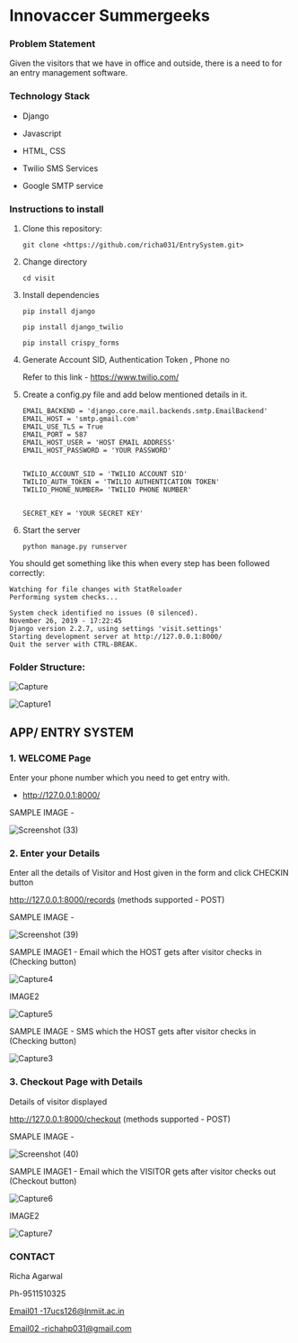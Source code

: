 Innovaccer Summergeeks
==============================================

### Problem Statement

Given the visitors that we have in office and outside, there is a need to for an entry management
software.

### Technology Stack

-   Django

-   Javascript

-   HTML, CSS

-   Twilio SMS Services

-   Google SMTP service

### Instructions to install

1. Clone this repository:

   ```git clone <https://github.com/richa031/EntrySystem.git>```

2. Change directory

   ```cd visit```

3. Install dependencies

   ```pip install django```

   ```pip install django_twilio```

   ```pip install crispy_forms```

4. Generate Account SID, Authentication Token , Phone no

   Refer to this link - <https://www.twilio.com/>

5. Create a config.py file and add below mentioned details in it.
   ```
   EMAIL_BACKEND = 'django.core.mail.backends.smtp.EmailBackend'
   EMAIL_HOST = 'smtp.gmail.com'
   EMAIL_USE_TLS = True
   EMAIL_PORT = 587
   EMAIL_HOST_USER = 'HOST EMAIL ADDRESS'
   EMAIL_HOST_PASSWORD = 'YOUR PASSWORD'


   TWILIO_ACCOUNT_SID = 'TWILIO ACCOUNT SID'
   TWILIO_AUTH_TOKEN = 'TWILIO AUTHENTICATION TOKEN'
   TWILIO_PHONE_NUMBER= 'TWILIO PHONE NUMBER'


   SECRET_KEY = 'YOUR SECRET KEY'
   ```

6. Start the server

   ```python manage.py runserver```

You should get something like this when every step has been followed correctly:
   ```
   Watching for file changes with StatReloader
   Performing system checks...

   System check identified no issues (0 silenced).
   November 26, 2019 - 17:22:45
   Django version 2.2.7, using settings 'visit.settings'
   Starting development server at http://127.0.0.1:8000/
   Quit the server with CTRL-BREAK.
   ```

### Folder Structure:
![Capture](https://user-images.githubusercontent.com/32764563/69664139-c349c600-10ad-11ea-9f09-9dddc2835d6b.PNG)


![Capture1](https://user-images.githubusercontent.com/32764563/69664168-cfce1e80-10ad-11ea-9089-621e073cd2a0.PNG)


APP/ ENTRY SYSTEM
---------------

### 1\. WELCOME Page

Enter your phone number which you need to get entry with.

 - http://127.0.0.1:8000/ 

SAMPLE IMAGE -


![Screenshot (33)](https://user-images.githubusercontent.com/32764563/69664417-58e55580-10ae-11ea-81d8-3f18e131fdec.png)


### 2\. Enter your Details

Enter all the details of Visitor and Host given in the form and click CHECKIN button

http://127.0.0.1:8000/records  (methods supported - POST)

SAMPLE IMAGE -

![Screenshot (39)](https://user-images.githubusercontent.com/32764563/69692070-f6647780-10f6-11ea-9714-cf1c4b2a3a28.png)

SAMPLE IMAGE1 - Email which the HOST gets after visitor checks in (Checking button)

![Capture4](https://user-images.githubusercontent.com/32764563/69691579-7a1d6480-10f5-11ea-80d3-0a0e8da2eca4.PNG)

IMAGE2

![Capture5](https://user-images.githubusercontent.com/32764563/69691630-a802a900-10f5-11ea-9357-134b24b594fe.PNG)

SAMPLE IMAGE - SMS which the HOST gets after visitor checks in (Checking button)

![Capture3](https://user-images.githubusercontent.com/32764563/69691464-39255000-10f5-11ea-8ac5-fdd558df62c2.PNG)


 
### 3\. Checkout Page with Details

Details of visitor displayed

http://127.0.0.1:8000/checkout  (methods supported - POST)

SMAPLE IMAGE -

![Screenshot (40)](https://user-images.githubusercontent.com/32764563/69692075-fa909500-10f6-11ea-8ed5-7ba2a4518b7b.png)


SAMPLE IMAGE1 - Email which the VISITOR gets after visitor checks out (Checkout button)

![Capture6](https://user-images.githubusercontent.com/32764563/69696029-6b8a7980-1104-11ea-8a1e-dad072d5b5b3.PNG)

IMAGE2

![Capture7](https://user-images.githubusercontent.com/32764563/69696033-6e856a00-1104-11ea-8cfe-feb747abead5.PNG)


### CONTACT

Richa Agarwal

Ph-9511510325

[Email01 -17ucs126@lnmiit.ac.in](mailto:Email-17ucs126@lnmiit.ac.in)

[Email02 ](mailto:Email-17ucs126@lnmiit.ac.in)<-richahp031@gmail.com>

